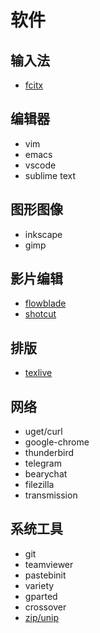 # 软件

## 输入法

- [fcitx](fcitx.md)


## 编辑器

- vim
- emacs
- vscode
- sublime text

## 图形图像

- inkscape
- gimp

## 影片编辑

- [flowblade](flowblade.md)
- [shotcut](shotcut.md)

## 排版 

- [texlive](texlive.md)

## 网络

- uget/curl
- google-chrome
- thunderbird
- telegram
- bearychat
- filezilla
- transmission

## 系统工具

- git
- teamviewer
- pastebinit
- variety
- gparted
- crossover 
- [zip/unip](zip.md)


